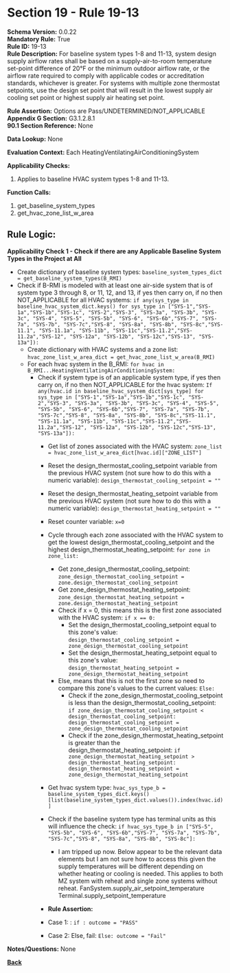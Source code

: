 # Section 19 - Rule 19-13           
**Schema Version:** 0.0.22  
**Mandatory Rule:** True    
**Rule ID:** 19-13           
**Rule Description:** For baseline system types 1-8 and 11-13, system design supply airflow rates shall be based on a supply-air-to-room temperature set-point difference of 20°F or the minimum outdoor airflow rate, or the airflow rate required to comply with applicable codes or accreditation standards, whichever is greater.  For systems with multiple zone thermostat setpoints, use the design set point that will result in the lowest supply air cooling set point or highest supply air heating set point. 

**Rule Assertion:** Options are Pass/UNDETERMINED/NOT_APPLICABLE    
**Appendix G Section:** G3.1.2.8.1         
**90.1 Section Reference:** None  

**Data Lookup:** None    

**Evaluation Context:** Each HeatingVentilatingAirConditioningSystem  

**Applicability Checks:**  
1. Applies to baseline HVAC system types 1-8 and 11-13.     
   
   

**Function Calls:**  
1. get_baseline_system_types  
2. get_hvac_zone_list_w_area    


## Rule Logic:   
**Applicability Check 1 - Check if there are any Applicable Baseline System Types in the Project at All**   
- Create dictionary of baseline system types: `baseline_system_types_dict = get_baseline_system_types(B_RMI)`  
- Check if B-RMI is modeled with at least one air-side system that is of system type 3 through 8, or 11, 12, and 13, if yes then carry on, if no then NOT_APPLICABLE for all HVAC systems: `if any(sys_type in baseline_hvac_system_dict.keys() for sys_type in ["SYS-1","SYS-1a","SYS-1b","SYS-1c", "SYS-2","SYS-3", "SYS-3a", "SYS-3b", "SYS-3c", "SYS-4", "SYS-5", "SYS-5b", "SYS-6", "SYS-6b","SYS-7", "SYS-7a", "SYS-7b", "SYS-7c","SYS-8", "SYS-8a", "SYS-8b", "SYS-8c","SYS-11.1", "SYS-11.1a", "SYS-11b", "SYS-11c","SYS-11.2","SYS-11.2a","SYS-12", "SYS-12a", "SYS-12b", "SYS-12c","SYS-13", "SYS-13a"]):`
    - Create dictionary with HVAC systems and a zone list: `hvac_zone_list_w_area_dict = get_hvac_zone_list_w_area(B_RMI)`  
    - For each hvac system in the B_RMI: `for hvac in B_RMI...HeatingVentilatingAirConditioningSystem:` 
        - Check if system type is of an applicable system type, if yes then carry on, if no then NOT_APPLICABLE for the hvac system:  `If any(hvac.id in baseline_hvac_system_dict[sys_type] for sys_type in ["SYS-1","SYS-1a","SYS-1b","SYS-1c", "SYS-2","SYS-3", "SYS-3a", "SYS-3b", "SYS-3c", "SYS-4", "SYS-5", "SYS-5b", "SYS-6", "SYS-6b","SYS-7", "SYS-7a", "SYS-7b", "SYS-7c","SYS-8", "SYS-8a", "SYS-8b", "SYS-8c","SYS-11.1", "SYS-11.1a", "SYS-11b", "SYS-11c","SYS-11.2","SYS-11.2a","SYS-12", "SYS-12a", "SYS-12b", "SYS-12c","SYS-13", "SYS-13a"]): `    
            - Get list of zones associated with the HVAC system: `zone_list = hvac_zone_list_w_area_dict[hvac.id]["ZONE_LIST"]`  
            - Reset the design_thermostat_cooling_setpoint variable from the previous HVAC system (not sure how to do this with a numeric variable): `design_thermostat_cooling_setpoint = ""`  
            - Reset the design_thermostat_heating_setpoint variable from the previous HVAC system (not sure how to do this with a numeric variable): `design_thermostat_heating_setpoint = ""`  
            - Reset counter variable: `x=0`
            - Cycle through each zone associated with the HVAC system to get the lowest design_thermostat_cooling_setpoint and the highest design_thermostat_heating_setpoint: `for zone in zone_list:`  
                - Get zone_design_thermostat_cooling_setpoint: `zone_design_thermostat_cooling_setpoint = zone.design_thermostat_cooling_setpoint`
                - Get zone_design_thermostat_heating_setpoint: `zone_design_thermostat_heating_setpoint = zone.design_thermostat_heating_setpoint`
                - Check if x = 0, this means this is the first zone associated with the HVAC system: `if x == 0:`  
                    - Set the design_thermostat_cooling_setpoint equal to this zone's value: `design_thermostat_cooling_setpoint = zone_design_thermostat_cooling_setpoint`
                    - Set the design_thermostat_heating_setpoint equal to this zone's value: `design_thermostat_heating_setpoint = zone_design_thermostat_heating_setpoint`     
                - Else, means that this is not the first zone so need to compare this zone's values to the current values: `Else:`  
                    - Check if the zone_design_thermostat_cooling_setpoint is less than the design_thermostat_cooling_setpoint: `if zone_design_thermostat_cooling_setpoint < design_thermostat_cooling_setpoint: design_thermostat_cooling_setpoint =  zone_design_thermostat_cooling_setpoint`                 
                    - Check if the zone_design_thermostat_heating_setpoint is greater than the design_thermostat_heating_setpoint: `if zone_design_thermostat_heating_setpoint > design_thermostat_heating_setpoint: design_thermostat_heating_setpoint =  zone_design_thermostat_heating_setpoint`         
            - Get hvac system type: `hvac_sys_type_b = baseline_system_types_dict.keys()[list(baseline_system_types_dict.values()).index(hvac.id)]` 
            - Check if the baseline system type has terminal units as this will influence the check: `if hvac_sys_type_b in ["SYS-5", "SYS-5b", "SYS-6", "SYS-6b","SYS-7", "SYS-7a", "SYS-7b", "SYS-7c","SYS-8", "SYS-8a", "SYS-8b", "SYS-8c"]:`

                - I am tripped up now. Below appear to be the relevant data elements but I am not sure how to access this given the supply temperatures will be different depending on whether heating or cooling is needed. This applies to both MZ system with reheat and single zone systems without reheat.
                FanSystem.supply_air_setpoint_temperature
                Terminal.supply_setpoint_temperature







            - **Rule Assertion:** 
            - Case 1: : `if : outcome = "PASS"`  
            - Case 2: Else, fail: `Else: outcome = "Fail"`  

**Notes/Questions:**  None  


**[Back](_toc.md)**